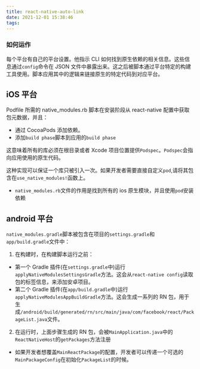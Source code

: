 ```yaml
---
title: react-native-auto-link
date: 2021-12-01 15:38:46
tags:
---
```


### 如何运作

每个平台有自己的平台设置。他指示 CLI 如何找到原生依赖的相关信息。这些信息通过`config`命令在 JSON 文件中暴露出来。这之后被脚本通过平台特定的构建工具使用。脚本应用其中的逻辑来链接原生的特定代码到对应平台。

## iOS 平台

Podfile 所需的 native_modules.rb 脚本在安装阶段从 react-native 配置中获取包元数据，并且：

- 通过 CocoaPods 添加依赖。
- 添加`build phase`脚本到应用的`build phase`

这意味着所有的库必须在根目录或者 Xcode 项目位置提供`Podspec`。`Podspec`会指向应用使用的原生代码。

这种实现可以保证一个库只被引入一次。如果开发者需要直接自定义`pod`,请将其包含在`use_native_modules!`函数上。

- `native_modules.rb`文件的作用是找到所有的 ios 原生模块，并且使用`pod`安装依赖

## android 平台

`native_modules.gradle`脚本被包含在项目的`settings.gradle`和`app/build.gradle`文件中：

1. 在构建时，在构建脚本运行之前：

- 第一个 Gradle 插件(在`settings.gradle`中)运行`applyNativeModulesSettingsGradle`方法。这会从`react-native config`读取包的标签信息，来添加安卓项目。
- 第二个 Gradle 插件(在`app/build.gradle`中)运行`applyNativeModulesAppBuildGradle`方法。这会生成一系列的 RN 包，用于生成`/android/build/generated/rn/src/main/java/com/facebook/react/PackageList.java`文件。

2. 在运行时，上面步骤生成的 RN 包，会被`MainApplication.java`中的`ReactNativeHost`的`getPackages`方法注册

- 如果开发者想覆盖`MainReactPackage`的配置，开发者可以传递一个可选的`MainPackageConfig`在初始化`PackageList`的时候。
